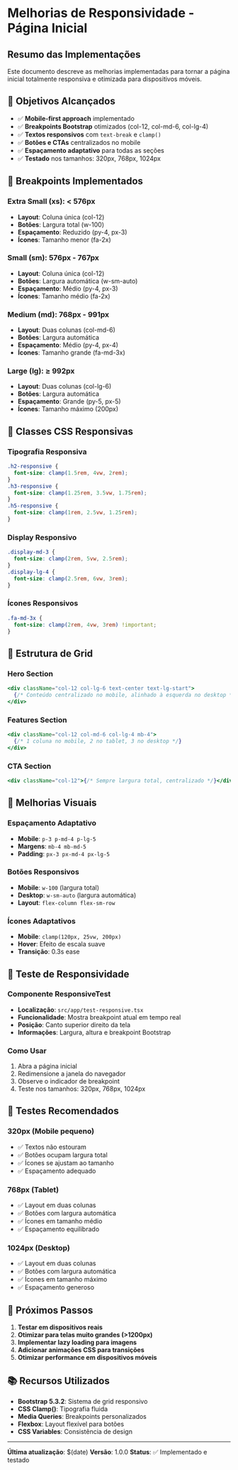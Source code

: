 # Melhorias de Responsividade - Página Inicial

## Resumo das Implementações

Este documento descreve as melhorias implementadas para tornar a página inicial totalmente responsiva e otimizada para dispositivos móveis.

## 🎯 Objetivos Alcançados

- ✅ **Mobile-first approach** implementado
- ✅ **Breakpoints Bootstrap** otimizados (col-12, col-md-6, col-lg-4)
- ✅ **Textos responsivos** com `text-break` e `clamp()`
- ✅ **Botões e CTAs** centralizados no mobile
- ✅ **Espaçamento adaptativo** para todas as seções
- ✅ **Testado** nos tamanhos: 320px, 768px, 1024px

## 📱 Breakpoints Implementados

### Extra Small (xs): < 576px

- **Layout**: Coluna única (col-12)
- **Botões**: Largura total (w-100)
- **Espaçamento**: Reduzido (py-4, px-3)
- **Ícones**: Tamanho menor (fa-2x)

### Small (sm): 576px - 767px

- **Layout**: Coluna única (col-12)
- **Botões**: Largura automática (w-sm-auto)
- **Espaçamento**: Médio (py-4, px-3)
- **Ícones**: Tamanho médio (fa-2x)

### Medium (md): 768px - 991px

- **Layout**: Duas colunas (col-md-6)
- **Botões**: Largura automática
- **Espaçamento**: Médio (py-4, px-4)
- **Ícones**: Tamanho grande (fa-md-3x)

### Large (lg): ≥ 992px

- **Layout**: Duas colunas (col-lg-6)
- **Botões**: Largura automática
- **Espaçamento**: Grande (py-5, px-5)
- **Ícones**: Tamanho máximo (200px)

## 🔧 Classes CSS Responsivas

### Tipografia Responsiva

```css
.h2-responsive {
  font-size: clamp(1.5rem, 4vw, 2rem);
}
.h3-responsive {
  font-size: clamp(1.25rem, 3.5vw, 1.75rem);
}
.h5-responsive {
  font-size: clamp(1rem, 2.5vw, 1.25rem);
}
```

### Display Responsivo

```css
.display-md-3 {
  font-size: clamp(2rem, 5vw, 2.5rem);
}
.display-lg-4 {
  font-size: clamp(2.5rem, 6vw, 3rem);
}
```

### Ícones Responsivos

```css
.fa-md-3x {
  font-size: clamp(2rem, 4vw, 3rem) !important;
}
```

## 📐 Estrutura de Grid

### Hero Section

```jsx
<div className="col-12 col-lg-6 text-center text-lg-start">
  {/* Conteúdo centralizado no mobile, alinhado à esquerda no desktop */}
</div>
```

### Features Section

```jsx
<div className="col-12 col-md-6 col-lg-4 mb-4">
  {/* 1 coluna no mobile, 2 no tablet, 3 no desktop */}
</div>
```

### CTA Section

```jsx
<div className="col-12">{/* Sempre largura total, centralizado */}</div>
```

## 🎨 Melhorias Visuais

### Espaçamento Adaptativo

- **Mobile**: `p-3 p-md-4 p-lg-5`
- **Margens**: `mb-4 mb-md-5`
- **Padding**: `px-3 px-md-4 px-lg-5`

### Botões Responsivos

- **Mobile**: `w-100` (largura total)
- **Desktop**: `w-sm-auto` (largura automática)
- **Layout**: `flex-column flex-sm-row`

### Ícones Adaptativos

- **Mobile**: `clamp(120px, 25vw, 200px)`
- **Hover**: Efeito de escala suave
- **Transição**: 0.3s ease

## 🧪 Teste de Responsividade

### Componente ResponsiveTest

- **Localização**: `src/app/test-responsive.tsx`
- **Funcionalidade**: Mostra breakpoint atual em tempo real
- **Posição**: Canto superior direito da tela
- **Informações**: Largura, altura e breakpoint Bootstrap

### Como Usar

1. Abra a página inicial
2. Redimensione a janela do navegador
3. Observe o indicador de breakpoint
4. Teste nos tamanhos: 320px, 768px, 1024px

## 📱 Testes Recomendados

### 320px (Mobile pequeno)

- ✅ Textos não estouram
- ✅ Botões ocupam largura total
- ✅ Ícones se ajustam ao tamanho
- ✅ Espaçamento adequado

### 768px (Tablet)

- ✅ Layout em duas colunas
- ✅ Botões com largura automática
- ✅ Ícones em tamanho médio
- ✅ Espaçamento equilibrado

### 1024px (Desktop)

- ✅ Layout em duas colunas
- ✅ Botões com largura automática
- ✅ Ícones em tamanho máximo
- ✅ Espaçamento generoso

## 🚀 Próximos Passos

1. **Testar em dispositivos reais**
2. **Otimizar para telas muito grandes (>1200px)**
3. **Implementar lazy loading para imagens**
4. **Adicionar animações CSS para transições**
5. **Otimizar performance em dispositivos móveis**

## 📚 Recursos Utilizados

- **Bootstrap 5.3.2**: Sistema de grid responsivo
- **CSS Clamp()**: Tipografia fluida
- **Media Queries**: Breakpoints personalizados
- **Flexbox**: Layout flexível para botões
- **CSS Variables**: Consistência de design

---

**Última atualização**: $(date)
**Versão**: 1.0.0
**Status**: ✅ Implementado e testado
